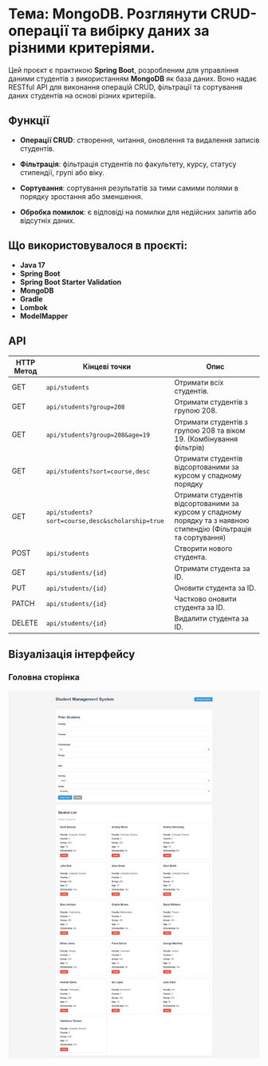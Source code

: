 # Тема: MongoDB. Розглянути CRUD-операції та вибірку даних за різними критеріями.

Цей проєкт є практикою **Spring Boot**, розробленим для управління даними студентів з використанням **MongoDB** як база даних. Воно надає RESTful API для виконання операцій CRUD, фільтрації та сортування даних студентів на основі різних критеріїв.

## Функції

- **Операції CRUD**: створення, читання, оновлення та видалення записів студентів.

- **Фільтрація**: фільтрація студентів по факультету, курсу, статусу стипендії, групі або віку.

- **Сортування**: сортування результатів за тими самими полями в порядку зростання або зменшення.

- **Обробка помилок**: є відповіді на помилки для недійсних запитів або відсутніх даних.

## Що використовувалося в проєкті:

- **Java 17**
- **Spring Boot**
- **Spring Boot Starter Validation**
- **MongoDB**
- **Gradle**
- **Lombok**
- **ModelMapper**

## API

| HTTP Метод | Кінцеві точки                                    | Опис                                                                                                             |
|------------|--------------------------------------------------|------------------------------------------------------------------------------------------------------------------|
| GET        | `api/students`                                   | Отримати всіх студентів.                                                                                         |
| GET        | `api/students?group=208`                         | Отримати студентів з групою 208.                                                                                 |
| GET        | `api/students?group=208&age=19`                  | Отримати студентів з групою 208 та віком 19. (Комбінування фільтрів)                                             |
| GET        | `api/students?sort=course,desc`                  | Отримати студентів відсортованими за курсом у спадному порядку                                                   |
| GET        | `api/students?sort=course,desc&scholarship=true` | Отримати студентів відсортованими за курсом у спадному порядку та з наявною стипендію (Фільтрація та сортування) |
| POST       | `api/students`                                   | Створити нового студента.                                                                                        |
| GET        | `api/students/{id}`                              | Отримати студента за ID.                                                                                         |
| PUT        | `api/students/{id}`                              | Оновити студента за ID.                                                                                          |
| PATCH      | `api/students/{id}`                              | Частково оновити студента за ID.                                                                                 |
| DELETE     | `api/students/{id}`                              | Видалити студента за ID.                                                                                         |

## Візуалізація інтерфейсу
### Головна сторінка
![Головна сторінка](images/main-page.png)